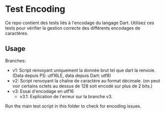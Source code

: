 # Test Encoding

Ce repo contient des tests liés à l'encodage du langage Dart. Utilisez ces tests pour vérifier la gestion correcte des différents encodages de caractères.

## Usage

Branches:
- v1: Script renvoyant uniquement la donnée brut tel que dart la renvoie. (Data depuis PS: utf16LE, data depuis Dart: utf8)
- v2: Script renvoyant la chaîne de caractère au format décimale. (on peut voir certains octets au dessus de 128 soit encodé sur plus de 2 bits.)
- v3: Essai d'encodage en utf16
  - v3.1: Explication de l'erreur sur la branche v3.

Run the main test script in this folder to check for encoding issues.
